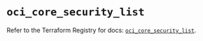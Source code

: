 # `oci_core_security_list`

Refer to the Terraform Registry for docs: [`oci_core_security_list`](https://registry.terraform.io/providers/oracle/oci/7.19.0/docs/resources/core_security_list).
